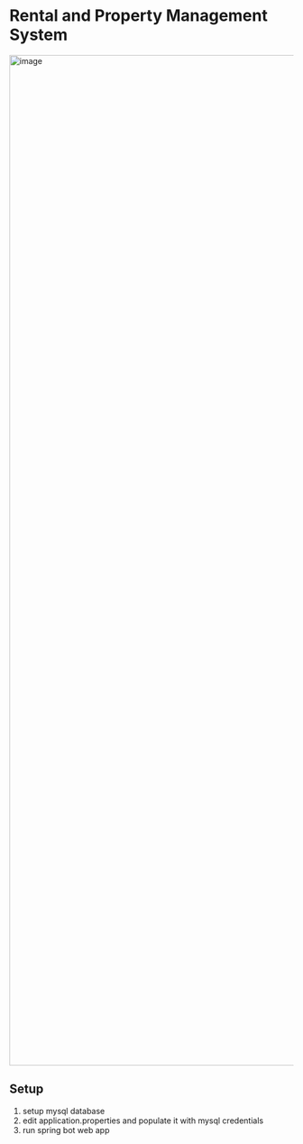 # Rental and Property Management System

<img width="1792" alt="image" src="https://github.com/Abelaa/rpms/assets/19539105/447c217b-155a-4bcf-b8a5-cdf72c933976">

## Setup

1. setup mysql database
2. edit application.properties and populate it with mysql credentials
3. run spring bot web app
